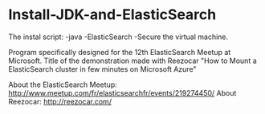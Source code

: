# Install-JDK-and-ElasticSearch

The instal script:
-java
-ElasticSearch
-Secure the virtual machine.

Program specifically designed for the 12th  ElasticSearch Meetup at Microsoft.
Title of the demonstration made with Reezocar "How to Mount a ElasticSearch cluster in few minutes on Microsoft Azure"

About the ElasticSearch Meetup: http://www.meetup.com/fr/elasticsearchfr/events/219274450/
About Reezocar: http://reezocar.com/
